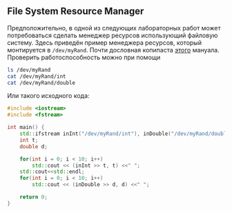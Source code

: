 ## File System Resource Manager
Предположительно, в одной из следующих лабораторных работ может потребоваться сделать менеджер ресурсов использующий файловую систему. Здесь приведён пример менеджера ресурсов, который монтируется в `/dev/myRand`.
Почти дословная копипаста [этого](http://www.qnx.com/developers/docs/qnxcar2/index.jsp?topic=%2Fcom.qnx.doc.neutrino.getting_started%2Ftopic%2Fs1_resmgr_read_complex.html) мануала.
Проверить работоспособность можно при помощи
```bash
ls /dev/myRand
cat /dev/myRand/int
cat /dev/myRand/double
```
Или такого исходного кода:
```c++
#include <iostream>
#include <fstream>

int main() {
    std::ifstream inInt("/dev/myRand/int"), inDouble("/dev/myRand/double");
    int t;
    double d;

    for(int i = 0; i < 10; i++)
        std::cout << (inInt >> t, t) <<" ";
    std::cout<<std::endl;
    for(int i = 0; i < 10; i++)
        std::cout << (inDouble >> d, d) <<" ";

    return 0;
}

```